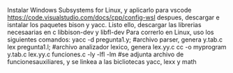 Instalar Windows Subsystems for Linux, y aplicarlo para vscode https://code.visualstudio.com/docs/cpp/config-wsl
despues, descargar e isntalar los paquetes bison y yacc. Listo ello, descargar las librerias necesaarias en c libbison-dev y libfl-dev
Para correrlo en Linux, uso los siguientes comandos:
yacc -d pregunta1.y; #archivo parser, genera y.tab.c
lex pregunta1.l; #archivo analizador lexico, genera lex.yy.c
cc -o myprogram y.tab.c lex.yy.c funciones.c -ly -lfl -lm 
#se adjunta archivo de funcionesauxiliares, y se linkea a las bicliotecas yacc, lexx y math


